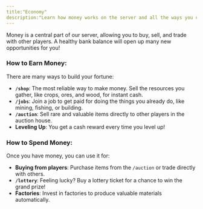 ```yaml
---
title:"Economy"
description:"Learn how money works on the server and all the ways you can earn and spend it. Becoming wealthy is a fun goal for any player!"
---
```


Money is a central part of our server, allowing you to buy, sell, and trade with other players. A healthy bank balance will open up many new opportunities for you!

### How to Earn Money:

There are many ways to build your fortune:

*   **`/shop`**: The most reliable way to make money. Sell the resources you gather, like crops, ores, and wood, for instant cash.
*   **`/jobs`**: Join a job to get paid for doing the things you already do, like mining, fishing, or building.
*   **`/auction`**: Sell rare and valuable items directly to other players in the auction house.
*   **Leveling Up**: You get a cash reward every time you level up!

### How to Spend Money:

Once you have money, you can use it for:

*   **Buying from players**: Purchase items from the `/auction` or trade directly with others.
*   **`/lottery`**: Feeling lucky? Buy a lottery ticket for a chance to win the grand prize!
*   **Factories**: Invest in factories to produce valuable materials automatically.